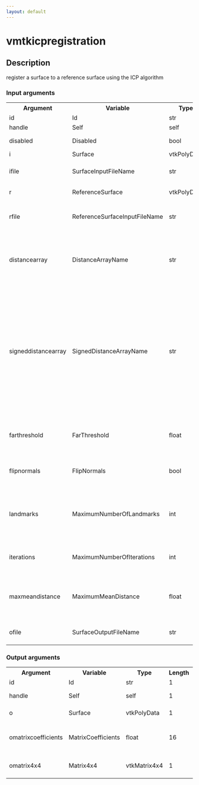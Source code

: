 ```yaml
---
layout: default
---
```

<h1>vmtkicpregistration</h1>
<h2>Description</h2>
register a surface to a reference surface using the ICP algorithm
<h3>Input arguments</h3>
<table class="vmtkscripts">
<tr>
<th>Argument</th><th>Variable</th><th>Type</th><th>Length</th><th>Range</th><th>Default</th><th>Description</th>
</tr>
<tr><td>id</td><td>Id</td><td>str</td><td>1</td><td></td><td>0</td><td>script id</td>
</tr>
<tr><td>handle</td><td>Self</td><td>self</td><td>1</td><td></td><td></td><td>handle to self</td>
</tr>
<tr><td>disabled</td><td>Disabled</td><td>bool</td><td>1</td><td></td><td>0</td><td>disable execution and piping</td>
</tr>
<tr><td>i</td><td>Surface</td><td>vtkPolyData</td><td>1</td><td></td><td></td><td>the input surface</td>
</tr>
<tr><td>ifile</td><td>SurfaceInputFileName</td><td>str</td><td>1</td><td></td><td></td><td>filename for the default Surface reader</td>
</tr>
<tr><td>r</td><td>ReferenceSurface</td><td>vtkPolyData</td><td>1</td><td></td><td></td><td>the reference surface</td>
</tr>
<tr><td>rfile</td><td>ReferenceSurfaceInputFileName</td><td>str</td><td>1</td><td></td><td></td><td>filename for the default ReferenceSurface reader</td>
</tr>
<tr><td>distancearray</td><td>DistanceArrayName</td><td>str</td><td>1</td><td></td><td></td><td>name of the array where the distance of the input surface to the reference surface has to be stored</td>
</tr>
<tr><td>signeddistancearray</td><td>SignedDistanceArrayName</td><td>str</td><td>1</td><td></td><td></td><td>name of the array where the signed distance of the input surface to the reference surface is stored; distance is positive if distance vector and normal to the reference surface have negative dot product, i.e. if the input surface is outer with respect to the reference surface</td>
</tr>
<tr><td>farthreshold</td><td>FarThreshold</td><td>float</td><td>1</td><td></td><td>0.0</td><td>threshold distance beyond which points are discarded during optimization</td>
</tr>
<tr><td>flipnormals</td><td>FlipNormals</td><td>bool</td><td>1</td><td></td><td>0</td><td>flip normals to the reference surface after computing them</td>
</tr>
<tr><td>landmarks</td><td>MaximumNumberOfLandmarks</td><td>int</td><td>1</td><td></td><td>1000</td><td>maximum number of landmarks sampled from the two surfaces for evaluation of the registration metric</td>
</tr>
<tr><td>iterations</td><td>MaximumNumberOfIterations</td><td>int</td><td>1</td><td></td><td>100</td><td>maximum number of iterations for the optimization problems</td>
</tr>
<tr><td>maxmeandistance</td><td>MaximumMeanDistance</td><td>float</td><td>1</td><td></td><td>0.01</td><td>convergence threshold based on the maximum mean distance between the two surfaces</td>
</tr>
<tr><td>ofile</td><td>SurfaceOutputFileName</td><td>str</td><td>1</td><td></td><td></td><td>filename for the default Surface writer</td>
</tr>
</table><h3>Output arguments</h3>
<table class="vmtkscripts">
<tr>
<th>Argument</th><th>Variable</th><th>Type</th><th>Length</th><th>Range</th><th>Default</th><th>Description</th>
</tr>
<tr><td>id</td><td>Id</td><td>str</td><td>1</td><td></td><td>0</td><td>script id</td>
</tr>
<tr><td>handle</td><td>Self</td><td>self</td><td>1</td><td></td><td></td><td>handle to self</td>
</tr>
<tr><td>o</td><td>Surface</td><td>vtkPolyData</td><td>1</td><td></td><td></td><td>the output surface</td>
</tr>
<tr><td>omatrixcoefficients</td><td>MatrixCoefficients</td><td>float</td><td>16</td><td></td><td>None</td><td>the output transform matrix coefficients</td>
</tr>
<tr><td>omatrix4x4</td><td>Matrix4x4</td><td>vtkMatrix4x4</td><td>1</td><td></td><td></td><td>the output transform matrix</td>
</tr>
</table>
